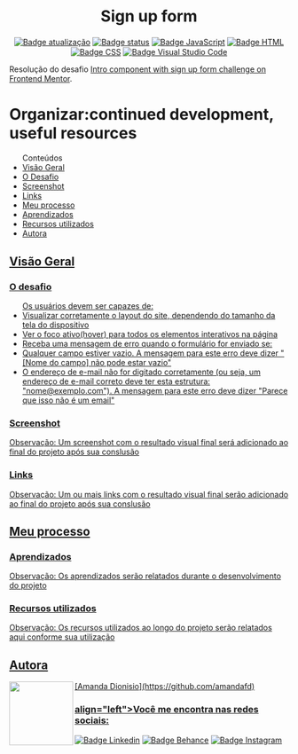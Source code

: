 <h1 align="center">Sign up form</h1>

<p align="center">
  <a href=""><img src="https://img.shields.io/badge/%C3%BAltima%20atualiza%C3%A7%C3%A3o-setembro%202022-blue" align="center" alt="Badge atualização" /></a>
  <a href=""><img src="https://img.shields.io/badge/status-em%20desenvolvimento-yellow" align="center" alt="Badge status" /></a>
  <a href=""><img src="https://img.shields.io/badge/JavaScript-323330?style=for-the-badge&logo=javascript&logoColor=F7DF1E" align="center" alt="Badge JavaScript" /></a>
  <a href=""><img src="https://img.shields.io/badge/HTML5-E34F26?style=for-the-badge&logo=html5&logoColor=white" align="center" alt="Badge HTML" /></a>
  <a href=""><img src="https://img.shields.io/badge/CSS3-1572B6?style=for-the-badge&logo=css3&logoColor=white" align="center" alt="Badge CSS" /></a>
  <a href=""><img src="https://img.shields.io/badge/Visual_Studio_Code-0078D4?style=for-the-badge&logo=visual%20studio%20code&logoColor=white" align="center" alt="Badge Visual Studio Code" /></a>
</p>

<p>Resolução do desafio <a href="https://www.frontendmentor.io/challenges/intro-component-with-signup-form-5cf91bd49edda32581d28fd1" alt="Link para o challenge">Intro component with sign up form challenge on Frontend Mentor</a>.</p> 

# Organizar:continued development, useful resources
<ul>Conteúdos
  <li><a href="#visao-geral">Visão Geral</a> 
    <li><a href="#o-desafio">O Desafio</a></li>
    <li><a href="#screenshot">Screenshot</a></li>
    <li><a href="#links">Links</a></li>
  </li>  
  <li><a href="#meu-processso">Meu processo</a></li>
    <li><a href="#aprendizados">Aprendizados</a></li>
    <li><a href="#recursos">Recursos utilizados</a></li>
  </li>  
  <li><a href="#autora">Autora</li>
</ul>

<h2 id="visao-geral">Visão Geral</h2>

<h3 id="o-desafio">O desafio</h3>

<ul>Os usuários devem ser capazes de:
  <li>Visualizar corretamente o layout do site, dependendo do tamanho da tela do dispositivo</li>
  <li>Ver o foco ativo(hover) para todos os elementos interativos na página</li>
  <li>Receba uma mensagem de erro quando o formulário for enviado se:
    <li>Qualquer campo estiver vazio. A mensagem para este erro deve dizer "[Nome do campo] não pode estar vazio"</li>
    <li>O endereço de e-mail não for digitado corretamente (ou seja, um endereço de e-mail correto deve ter esta estrutura: "nome@exemplo.com"). A mensagem para este erro deve dizer "Parece que isso não é um email"</li>
  </li>
</ul>  

<h3 id="screenshot">Screenshot</h3>
<p>Observação: Um screenshot com o resultado visual final será adicionado ao final do projeto após sua conslusão</p>

<h3 id="links">Links</h3>
<p>Observação: Um ou mais links com o resultado visual final serão adicionado ao final do projeto após sua conslusão</p>


<h2 id="meu-processo">Meu processo</h2>

<h3 id="aprendizados">Aprendizados</h3>
<p>Observação: Os aprendizados serão relatados durante o desenvolvimento do projeto</p>

<h3 id="recursos">Recursos utilizados</h3>
<p>Observação: Os recursos utilizados ao longo do projeto serão relatados aqui conforme sua utilização</p>


<h2 id="autora" align="left">Autora</h2>
<img align="left" src="https://avatars.githubusercontent.com/u/104245596?s=400&u=22dddd54d435db2df3c8f6e91c881be3cdc31170&v=4" width=115>
[Amanda Dionisio](https://github.com/amandafd)
<h3 >align="left">Você me encontra nas redes sociais:</h3>
<p align="left">
  <a href="https://www.linkedin.com/in/amanda-felipe-dionisio"><img src="https://img.shields.io/badge/LinkedIn-0077B5?style=for-the-badge&logo=linkedin&logoColor=white" alt="Badge Linkedin" /></a>
  <a href="https://www.behance.net/amanda_dionisio"><img src="https://img.shields.io/badge/-Behance-blue?style=for-the-badge&logo=behance&logoColor=white" alt="Badge Behance" /></a>
  <a href="https://www.instagram.com/guache_nin/"><img src="https://img.shields.io/badge/Instagram-E4405F?style=for-the-badge&logo=instagram&logoColor=white"  alt="Badge Instagram" /></a>
</p>



